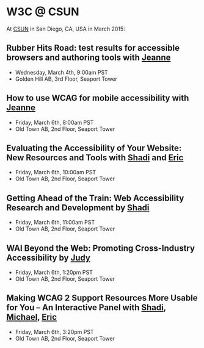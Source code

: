 # W3C @ CSUN

At <a href="http://www.csun.edu/cod/conference/2015/sessions/index.php/public/website_pages/view/1">CSUN</a> in San Diego, CA, USA in March 2015:

## Rubber Hits Road: test results for accessible browsers and authoring tools with <a href="http://www.w3.org/People/jeanne/">Jeanne</a>

* Wednesday, March 4th, 9:00am PST
* Golden Hill AB, 3rd Floor, Seaport Tower 

## How to use WCAG for mobile accessibility with <a href="http://www.w3.org/People/jeanne/">Jeanne</a>

* Friday, March 6th, 8:00am PST
* Old Town AB, 2nd Floor, Seaport Tower 

## Evaluating the Accessibility of Your Website: New Resources and Tools with <a href="http://www.w3.org/People/shadi/">Shadi</a> and <a href="http://www.w3.org/People/yatil/">Eric</a>

* Friday, March 6th, 10:00am PST
* Old Town AB, 2nd Floor, Seaport Tower 

## Getting Ahead of the Train: Web Accessibility Research and Development by <a href="http://www.w3.org/People/shadi/">Shadi</a>

* Friday, March 6th, 11:00am PST
* Old Town AB, 2nd Floor, Seaport Tower 

## WAI Beyond the Web: Promoting Cross-Industry Accessibility by <a href="http://www.w3.org/People/Brewer/">Judy</a>

* Friday, March 6th, 1:20pm PST
* Old Town AB, 2nd Floor, Seaport Tower 

## Making WCAG 2 Support Resources More Usable for You – An Interactive Panel with <a href="http://www.w3.org/People/shadi/">Shadi</a>, <a href="http://www.w3.org/People/cooper/">Michael</a>, <a href="http://www.w3.org/People/yatil/">Eric</a>

* Friday, March 6th, 3:20pm PST
* Old Town AB, 2nd Floor, Seaport Tower 
